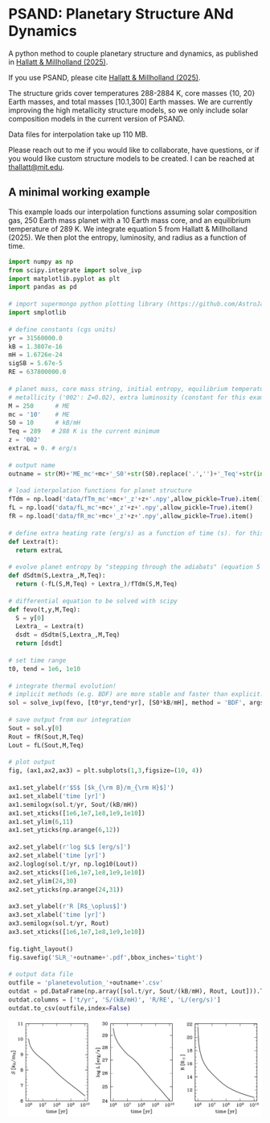 # PSAND: Planetary Structure ANd Dynamics
A python method to couple planetary structure and dynamics, as published in [Hallatt & Millholland (2025)](https://ui.adsabs.harvard.edu/abs/2025arXiv250922923H/abstract).

If you use PSAND, please cite [Hallatt & Millholland (2025)](https://ui.adsabs.harvard.edu/abs/2025arXiv250922923H/abstract).

The structure grids cover temperatures 288-2884 K, core masses {10, 20} Earth masses, and total masses [10.1,300] Earth masses. We are currently improving the high metallicity structure models, so we only include solar composition models in the current version of PSAND.

Data files for interpolation take up 110 MB.

Please reach out to me if you would like to collaborate, have questions, or if you would like custom structure models to be created. I can be reached at thallatt@mit.edu.

## A minimal working example

This example loads our interpolation functions assuming solar composition gas, 250 Earth mass planet with a 10 Earth mass core, and an equilibrium temperature of 289 K. We integrate equation 5 from Hallatt & Millholland (2025). We then plot the entropy, luminosity, and radius as a function of time.

```python
import numpy as np
from scipy.integrate import solve_ivp
import matplotlib.pyplot as plt
import pandas as pd

# import supermongo python plotting library (https://github.com/AstroJacobLi/smplotlib)
import smplotlib

# define constants (cgs units)
yr = 31560000.0
kB = 1.3807e-16
mH = 1.6726e-24
sigSB = 5.67e-5
RE = 637800000.0

# planet mass, core mass string, initial entropy, equilibrium temperature (constant for this example),
# metallicity ('002': Z=0.02), extra luminosity (constant for this example)
M = 250      # ME
mc = '10'    # ME
S0 = 10      # kB/mH
Teq = 289   # 288 K is the current minimum
z = '002'
extraL = 0. # erg/s

# output name
outname = str(M)+'ME_mc'+mc+'_S0'+str(S0).replace('.','')+'_Teq'+str(int(Teq))+'_z'+z+'_Lx'+str(extraL).replace('+','')

# load interpolation functions for planet structure
fTdm = np.load('data/fTm_mc'+mc+'_z'+z+'.npy',allow_pickle=True).item()
fL = np.load('data/fL_mc'+mc+'_z'+z+'.npy',allow_pickle=True).item()
fR = np.load('data/fR_mc'+mc+'_z'+z+'.npy',allow_pickle=True).item()

# define extra heating rate (erg/s) as a function of time (s). for this example, we set it to zero.
def Lextra(t):
  return extraL

# evolve planet entropy by "stepping through the adiabats" (equation 5 of Hallatt & Millholland (2025)).
def dSdtm(S,Lextra_,M,Teq):
  return (-fL(S,M,Teq) + Lextra_)/fTdm(S,M,Teq)

# differential equation to be solved with scipy
def fevo(t,y,M,Teq):
  S = y[0]
  Lextra_ = Lextra(t)
  dsdt = dSdtm(S,Lextra_,M,Teq)
  return [dsdt]

# set time range
t0, tend = 1e6, 1e10

# integrate thermal evolution!
# implicit methods (e.g. BDF) are more stable and faster than explicit.
sol = solve_ivp(fevo, [t0*yr,tend*yr], [S0*kB/mH], method = 'BDF', args = (M,Teq))

# save output from our integration
Sout = sol.y[0]
Rout = fR(Sout,M,Teq)
Lout = fL(Sout,M,Teq)

# plot output
fig, (ax1,ax2,ax3) = plt.subplots(1,3,figsize=(10, 4))

ax1.set_ylabel(r'$S$ [$k_{\rm B}/m_{\rm H}$]')
ax1.set_xlabel('time [yr]')
ax1.semilogx(sol.t/yr, Sout/(kB/mH))
ax1.set_xticks([1e6,1e7,1e8,1e9,1e10])
ax1.set_ylim(6,11)
ax1.set_yticks(np.arange(6,12))

ax2.set_ylabel(r'log $L$ [erg/s]')
ax2.set_xlabel('time [yr]')
ax2.loglog(sol.t/yr, np.log10(Lout))
ax2.set_xticks([1e6,1e7,1e8,1e9,1e10])
ax2.set_ylim(24,30)
ax2.set_yticks(np.arange(24,31))

ax3.set_ylabel(r'R [R$_\oplus$]')
ax3.set_xlabel('time [yr]')
ax3.semilogx(sol.t/yr, Rout)
ax3.set_xticks([1e6,1e7,1e8,1e9,1e10])

fig.tight_layout()
fig.savefig('SLR_'+outname+'.pdf',bbox_inches='tight')

# output data file
outfile = 'planetevolution_'+outname+'.csv'
outdat = pd.DataFrame(np.array([sol.t/yr, Sout/(kB/mH), Rout, Lout])).T
outdat.columns = ['t/yr', 'S/(kB/mH)', 'R/RE', 'L/(erg/s)']
outdat.to_csv(outfile,index=False)
```
![example_evolution](SLR_250ME_Lx0.png "example_evolution")
